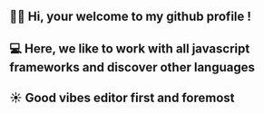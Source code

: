 ## ✌🏼 Hi, your welcome to my github profile !  
## 💻 Here, we like to work with all javascript frameworks and discover other languages 
## ☀️ Good vibes editor first and foremost 

